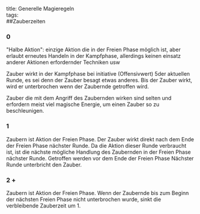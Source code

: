 title: Generelle Magieregeln  
tags:   
##Zauberzeiten

### 0

"Halbe Aktion": einzige Aktion die in der Freien Phase möglich ist, aber erlaubt erneutes Handeln in der Kampfphase, allerdings keinen einsatz anderer Aktionen erfordernder Techniken usw  

Zauber wirkt in der Kampfphase bei initiative (Offensivwert) 5der aktuellen Runde, es sei denn der Zauber besagt etwas anderes. Bis der Zauber wirkt, wird er unterbrochen wenn der Zaubernde getroffen wird.

Zauber die mit dem Angriff des Zaubernden wirken sind selten und erfordern meist viel magische Energie, um einen Zauber so zu beschleunigen.

### 1

Zaubern ist Aktion der Freien Phase. Der Zauber wirkt direkt nach dem Ende der Freien Phase nächster Runde. Da die Aktion dieser Runde verbraucht ist, ist die nächste mögliche Handlung des Zaubernden in der Freien Phase nächster Runde. Getroffen werden vor dem Ende der Freien Phase Nächster Runde unterbricht den Zauber.

### 2 +

Zaubern ist Aktion der Freien Phase. Wenn der Zaubernde bis zum Beginn der nächsten Freien Phase nicht unterbrochen wurde, sinkt die verbleibende Zauberzeit um 1.
